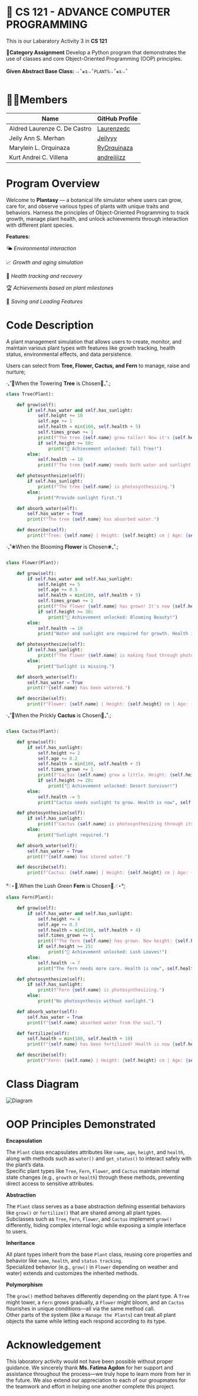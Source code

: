 # 🌱 **CS 121 - ADVANCE COMPUTER PROGRAMMING**
This is our Labaratory Activity 3 in **CS 121**

🎯**Category Assignment**
Develop a Python program that demonstrates the use of classes and core Object-Oriented Programming (OOP) principles.

**Given Abstract Base Class:**
```‧₊˚❀༉‧₊˚PLANTS‧₊˚❀༉‧₊˚```



# 👩‍💻Members
| Name | GitHub Profile |
|------|----------------|
|Aldred Laurenze C. De Castro|[Laurenzedc](https://github.com/Laurenzedc)|
|Jeily Ann S. Merhan|[Jeilyyy](https://github.com/jeilyannnmerhan)|
|Marylein L. Orquinaza|[RyOrquinaza](https://github.com/Orquinaza)|
|Kurt Andrei C. Villena|[andreiiiizz](https://github.com/andreiiiizz)|


# Program Overview
Welcome to **Plantasy** — a botanical life simulator where users can grow, care for, and observe various types of plants with unique traits and behaviors.
Harness the principles of Object-Oriented Programming to track growth, manage plant health, and unlock achievements through interaction with different plant species.

**Features:**

🌤️ _Environmental interaction_

📈 _Growth and aging simulation_

💖 _Health tracking and recovery_

🏆 _Achievements based on plant milestones_

📁 _Saving and Loading Features_

# Code Description
A plant management simulation that allows users to create, monitor, and maintain various plant types with features like growth tracking, health status, environmental effects, and data persistence.

Users can select from  **Tree, Flower, Cactus, and Fern** to manage, raise and nurture;

‧₊˚🌳When the Towering **Tree** is Chosen🌳₊˚.;
```python
class Tree(Plant):

    def grow(self):
        if self.has_water and self.has_sunlight:
            self.height += 10
            self.age += 1
            self.health = min(100, self.health + 5)
            self.times_grown += 1
            print(f"The tree {self.name} grew taller! Now it's {self.height} cm tall and {self.age} years old.")
            if self.height >= 50:
                print("🎉 Achievement unlocked: Tall Tree!")
        else:
            self.health -= 10
            print(f"The tree {self.name} needs both water and sunlight to grow. Health is now {self.health}.")

    def photosynthesize(self):
        if self.has_sunlight:
            print(f"The tree {self.name} is photosynthesizing.")
        else:
            print("Provide sunlight first.")

    def absorb_water(self):
        self.has_water = True
        print(f"The tree {self.name} has absorbed water.")

    def describe(self):
        print(f"Tree: {self.name} | Height: {self.height} cm | Age: {self.age} years")
```
‧₊˚❀When the Blooming **Flower** is Chosen❀₊˚.;
```python

class Flower(Plant):

    def grow(self):
        if self.has_water and self.has_sunlight:
            self.height += 5
            self.age += 0.5
            self.health = min(100, self.health + 5)
            self.times_grown += 1
            print(f"The flower {self.name} has grown! It's now {self.height} cm tall and {self.age:.1f} years old.")
            if self.height >= 30:
                print("🌸 Achievement unlocked: Blooming Beauty!")
        else:
            self.health -= 10
            print("Water and sunlight are required for growth. Health is now", self.health)

    def photosynthesize(self):
        if self.has_sunlight:
            print(f"The flower {self.name} is making food through photosynthesis.")
        else:
            print("Sunlight is missing.")

    def absorb_water(self):
        self.has_water = True
        print(f"{self.name} has been watered.")

    def describe(self):
        print(f"Flower: {self.name} | Height: {self.height} cm | Age: {self.age} years")

```
‧₊˚🌵When the Prickly **Cactus** is Chosen🌵₊˚.;
```python

class Cactus(Plant):

    def grow(self):
        if self.has_sunlight:
            self.height += 2
            self.age += 0.2
            self.health = min(100, self.health + 3)
            self.times_grown += 1
            print(f"Cactus {self.name} grew a little. Height: {self.height} cm, Age: {self.age:.1f} years.")
            if self.height >= 20:
                print("🌵 Achievement unlocked: Desert Survivor!")
        else:
            self.health -= 5
            print("Cactus needs sunlight to grow. Health is now", self.health)

    def photosynthesize(self):
        if self.has_sunlight:
            print(f"Cactus {self.name} is photosynthesizing through its stem.")
        else:
            print("Sunlight required.")

    def absorb_water(self):
        self.has_water = True
        print(f"{self.name} has stored water.")

    def describe(self):
        print(f"Cactus: {self.name} | Height: {self.height} cm | Age: {self.age} years")

```
°𓏲⋆🌿.When the Lush Green **Fern** is Chosen🌿.𓏲⋆°;
```python
class Fern(Plant):

    def grow(self):
        if self.has_water and self.has_sunlight:
            self.height += 4
            self.age += 0.3
            self.health = min(100, self.health + 4)
            self.times_grown += 1
            print(f"The fern {self.name} has grown. New height: {self.height} cm.")
            if self.height >= 25:
                print("🌿 Achievement unlocked: Lush Leaves!")
        else:
            self.health -= 7
            print("The fern needs more care. Health is now", self.health)

    def photosynthesize(self):
        if self.has_sunlight:
            print(f"Fern {self.name} is photosynthesizing.")
        else:
            print("No photosynthesis without sunlight.")

    def absorb_water(self):
        self.has_water = True
        print(f"{self.name} absorbed water from the soil.")

    def fertilize(self):
        self.health = min(100, self.health + 10)
        print(f"{self.name} has been fertilized! Health is now {self.health}.")

    def describe(self):
        print(f"Fern: {self.name} | Height: {self.height} cm | Age: {self.age} years")

```
# Class Diagram
![Diagram](<https://raw.githubusercontent.com/andreiiiizz/C-Users-LAB2_PC5-PROJECTS-CS121LABACT3CS1203Group8/master/Diagram.png>)

# OOP Principles Demonstrated
**Encapsulation**  

The ```Plant``` class encapsulates attributes like ```name```, ```age```, ```height```, and ```health```, along with methods such as ```water()``` and ```get_status()``` to interact safely with the plant’s data.  
Specific plant types like ```Tree```, ```Fern```, ```Flower```, and ```Cactus``` maintain internal state changes (e.g., ```growth``` or ```health```) through these methods, preventing direct access to sensitive attributes.


**Abstraction**

The ```Plant``` class serves as a base abstraction defining essential behaviors like ```grow()``` or ```fertilize()``` that are shared among all plant types.  
Subclasses such as ```Tree```, ```Fern```, ```Flower```, and ```Cactus``` implement ```grow()``` differently, hiding complex internal logic while exposing a simple interface to users.


**Inheritance** 

All plant types inherit from the base ```Plant``` class, reusing core properties and behavior like ```name```, ```health```, and ```status tracking```.  
Specialized behavior (e.g., ```grow()``` in ```Flower``` depending on weather and water) extends and customizes the inherited methods.


**Polymorphism**  

The ```grow()``` method behaves differently depending on the plant type. A ```Tree``` might tower, a ```Fern``` grows gradually, a ```Flower``` might bloom, and an ```Cactus``` flourishes in unique conditions—all via the same method call.  
Other parts of the system (like a ```Manage the Plants```) can treat all plant objects the same while letting each respond according to its type.

# Acknowledgement  

This laboratory activity would not have been possible without proper guidance. We sincerely thank **Ms. Fatima Agdon** for her support and assistance throughout the process—we truly hope to learn more from her in the future. We also extend our appreciation to each of our groupmates for the teamwork and effort in helping one another complete this project.
